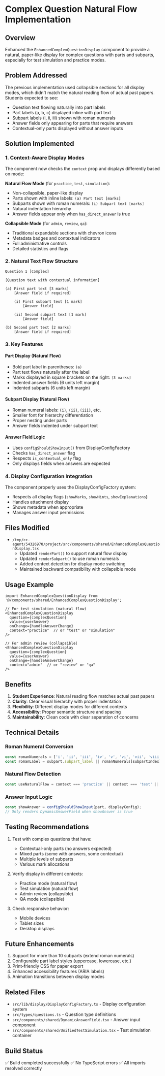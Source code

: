 # Complex Question Natural Flow Implementation

## Overview
Enhanced the `EnhancedComplexQuestionDisplay` component to provide a natural, paper-like display for complex questions with parts and subparts, especially for test simulation and practice modes.

## Problem Addressed
The previous implementation used collapsible sections for all display modes, which didn't match the natural reading flow of actual past papers. Students expected to see:
- Question text flowing naturally into part labels
- Part labels (a, b, c) displayed inline with part text
- Subpart labels (i, ii, iii) shown with roman numerals
- Answer fields only appearing for parts that require answers
- Contextual-only parts displayed without answer inputs

## Solution Implemented

### 1. Context-Aware Display Modes
The component now checks the `context` prop and displays differently based on mode:

**Natural Flow Mode** (for `practice`, `test`, `simulation`):
- Non-collapsible, paper-like display
- Parts shown with inline labels: `(a) Part text [marks]`
- Subparts shown with roman numerals: `(i) Subpart text [marks]`
- Natural indentation hierarchy
- Answer fields appear only when `has_direct_answer` is true

**Collapsible Mode** (for `admin`, `review`, `qa`):
- Traditional expandable sections with chevron icons
- Metadata badges and contextual indicators
- Full administrative controls
- Detailed statistics and flags

### 2. Natural Text Flow Structure

```
Question 1 [Complex]

[Question text with contextual information]

(a) First part text [3 marks]
    [Answer field if required]

    (i) First subpart text [1 mark]
        [Answer field]

    (ii) Second subpart text [1 mark]
        [Answer field]

(b) Second part text [2 marks]
    [Answer field if required]
```

### 3. Key Features

#### Part Display (Natural Flow)
- Bold part label in parentheses: `(a)`
- Part text flows naturally after the label
- Marks displayed in square brackets on the right: `[3 marks]`
- Indented answer fields (6 units left margin)
- Indented subparts (6 units left margin)

#### Subpart Display (Natural Flow)
- Roman numeral labels: `(i)`, `(ii)`, `(iii)`, etc.
- Smaller font for hierarchy differentiation
- Proper nesting under parts
- Answer fields indented under subpart text

#### Answer Field Logic
- Uses `configShouldShowInput()` from DisplayConfigFactory
- Checks `has_direct_answer` flag
- Respects `is_contextual_only` flag
- Only displays fields when answers are expected

### 4. Display Configuration Integration

The component properly uses the DisplayConfigFactory system:
- Respects all display flags (`showMarks`, `showHints`, `showExplanations`)
- Handles attachment display
- Shows metadata when appropriate
- Manages answer input permissions

## Files Modified

- `/tmp/cc-agent/54326970/project/src/components/shared/EnhancedComplexQuestionDisplay.tsx`
  - Updated `renderPart()` to support natural flow display
  - Updated `renderSubpart()` to use roman numerals
  - Added context detection for display mode switching
  - Maintained backward compatibility with collapsible mode

## Usage Example

```tsx
import EnhancedComplexQuestionDisplay from '@/components/shared/EnhancedComplexQuestionDisplay';

// For test simulation (natural flow)
<EnhancedComplexQuestionDisplay
  question={complexQuestion}
  value={userAnswer}
  onChange={handleAnswerChange}
  context="practice"  // or "test" or "simulation"
/>

// For admin review (collapsible)
<EnhancedComplexQuestionDisplay
  question={complexQuestion}
  value={userAnswer}
  onChange={handleAnswerChange}
  context="admin"  // or "review" or "qa"
/>
```

## Benefits

1. **Student Experience**: Natural reading flow matches actual past papers
2. **Clarity**: Clear visual hierarchy with proper indentation
3. **Flexibility**: Different display modes for different contexts
4. **Accessibility**: Proper semantic structure and spacing
5. **Maintainability**: Clean code with clear separation of concerns

## Technical Details

### Roman Numeral Conversion
```typescript
const romanNumerals = ['i', 'ii', 'iii', 'iv', 'v', 'vi', 'vii', 'viii', 'ix', 'x'];
const romanLabel = subpart.subpart_label || romanNumerals[subpartIndex] || String(subpartIndex + 1);
```

### Natural Flow Detection
```typescript
const useNaturalFlow = context === 'practice' || context === 'test' || context === 'simulation';
```

### Answer Input Logic
```typescript
const showAnswer = configShouldShowInput(part, displayConfig);
// Only renders DynamicAnswerField when showAnswer is true
```

## Testing Recommendations

1. Test with complex questions that have:
   - Contextual-only parts (no answers expected)
   - Mixed parts (some with answers, some contextual)
   - Multiple levels of subparts
   - Various mark allocations

2. Verify display in different contexts:
   - Practice mode (natural flow)
   - Test simulation (natural flow)
   - Admin review (collapsible)
   - QA mode (collapsible)

3. Check responsive behavior:
   - Mobile devices
   - Tablet sizes
   - Desktop displays

## Future Enhancements

1. Support for more than 10 subparts (extend roman numerals)
2. Configurable part label styles (uppercase, lowercase, etc.)
3. Print-friendly CSS for paper export
4. Enhanced accessibility features (ARIA labels)
5. Animation transitions between display modes

## Related Files

- `src/lib/display/DisplayConfigFactory.ts` - Display configuration system
- `src/types/questions.ts` - Question type definitions
- `src/components/shared/DynamicAnswerField.tsx` - Answer input component
- `src/components/shared/UnifiedTestSimulation.tsx` - Test simulation container

## Build Status

✅ Build completed successfully
✅ No TypeScript errors
✅ All imports resolved correctly
